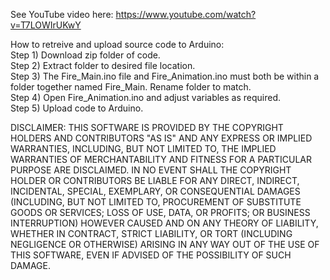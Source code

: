 See YouTube video here: https://www.youtube.com/watch?v=T7LOWIrUKwY


How to retreive and upload source code to Arduino:  
Step 1) Download zip folder of code.  
Step 2) Extract folder to desired file location.  
Step 3) The Fire_Main.ino file and Fire_Animation.ino must both be within a folder together named Fire_Main. Rename folder to match.  
Step 4) Open Fire_Animation.ino and adjust variables as required.  
Step 5) Upload code to Arduino.  
  
  
  
DISCLAIMER:
THIS SOFTWARE IS PROVIDED BY THE COPYRIGHT HOLDERS AND CONTRIBUTORS "AS IS" AND ANY EXPRESS OR IMPLIED WARRANTIES, INCLUDING, BUT NOT LIMITED TO, THE IMPLIED WARRANTIES OF MERCHANTABILITY AND FITNESS FOR A PARTICULAR PURPOSE ARE DISCLAIMED. IN NO EVENT SHALL THE COPYRIGHT HOLDER OR CONTRIBUTORS BE LIABLE FOR ANY DIRECT, INDIRECT, INCIDENTAL, SPECIAL, EXEMPLARY, OR CONSEQUENTIAL DAMAGES (INCLUDING, BUT NOT LIMITED TO, PROCUREMENT OF SUBSTITUTE GOODS OR SERVICES; LOSS OF USE, DATA, OR PROFITS; OR BUSINESS INTERRUPTION) HOWEVER CAUSED AND ON ANY THEORY OF LIABILITY, WHETHER IN CONTRACT, STRICT LIABILITY, OR TORT (INCLUDING NEGLIGENCE OR OTHERWISE) ARISING IN ANY WAY OUT OF THE USE OF THIS SOFTWARE, EVEN IF ADVISED OF THE POSSIBILITY OF SUCH DAMAGE.
